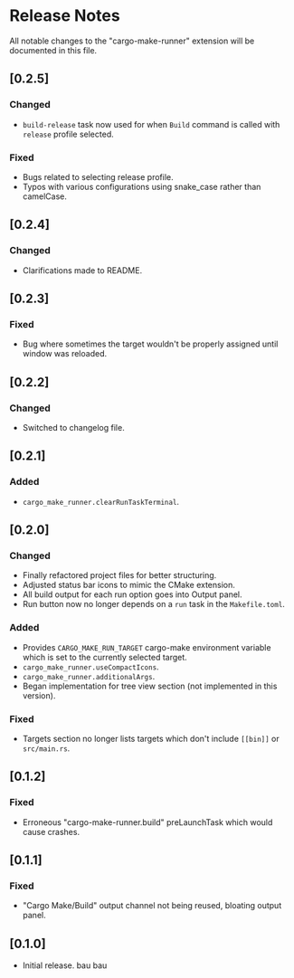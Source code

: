 # Release Notes

All notable changes to the "cargo-make-runner" extension will be documented in this file.

## [0.2.5]

### Changed
- `build-release` task now used for when `Build` command is called with `release` profile selected.

### Fixed
- Bugs related to selecting release profile.
- Typos with various configurations using snake_case rather than camelCase.

## [0.2.4]

### Changed
- Clarifications made to README.

## [0.2.3]

### Fixed
- Bug where sometimes the target wouldn't be properly assigned until window was reloaded.

## [0.2.2]

### Changed
- Switched to changelog file.

## [0.2.1]

### Added
- `cargo_make_runner.clearRunTaskTerminal`.

## [0.2.0]

### Changed
- Finally refactored project files for better structuring.
- Adjusted status bar icons to mimic the CMake extension.
- All build output for each run option goes into Output panel.
- Run button now no longer depends on a `run` task in the `Makefile.toml`.

### Added
- Provides `CARGO_MAKE_RUN_TARGET` cargo-make environment variable which is set to the currently selected target.
- `cargo_make_runner.useCompactIcons`.
- `cargo_make_runner.additionalArgs`.
- Began implementation for tree view section (not implemented in this version).

### Fixed
- Targets section no longer lists targets which don't include `[[bin]]` or `src/main.rs`.

## [0.1.2]

### Fixed 
- Erroneous "cargo-make-runner.build" preLaunchTask which would cause crashes.

## [0.1.1]

### Fixed 
- "Cargo Make/Build" output channel not being reused, bloating output panel.

## [0.1.0]
- Initial release. bau bau